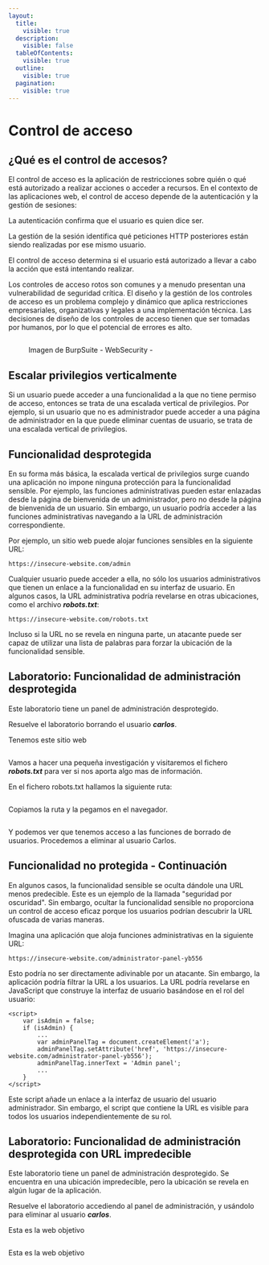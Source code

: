 ```yaml
---
layout:
  title:
    visible: true
  description:
    visible: false
  tableOfContents:
    visible: true
  outline:
    visible: true
  pagination:
    visible: true
---
```


# Control de acceso

## ¿Qué es el control de accesos?

El control de acceso es la aplicación de restricciones sobre quién o qué está autorizado a realizar acciones o acceder a recursos. En el contexto de las aplicaciones web, el control de acceso depende de la autenticación y la gestión de sesiones:

La autenticación confirma que el usuario es quien dice ser.&#x20;

La gestión de la sesión identifica qué peticiones HTTP posteriores están siendo realizadas por ese mismo usuario.&#x20;

El control de acceso determina si el usuario está autorizado a llevar a cabo la acción que está intentando realizar.&#x20;

Los controles de acceso rotos son comunes y a menudo presentan una vulnerabilidad de seguridad crítica. El diseño y la gestión de los controles de acceso es un problema complejo y dinámico que aplica restricciones empresariales, organizativas y legales a una implementación técnica. Las decisiones de diseño de los controles de acceso tienen que ser tomadas por humanos, por lo que el potencial de errores es alto.

<figure><img src="../.gitbook/assets/image (13).png" alt=""><figcaption><p>Imagen de BurpSuite - WebSecurity - </p></figcaption></figure>



## Escalar privilegios verticalmente

Si un usuario puede acceder a una funcionalidad a la que no tiene permiso de acceso, entonces se trata de una escalada vertical de privilegios. Por ejemplo, si un usuario que no es administrador puede acceder a una página de administrador en la que puede eliminar cuentas de usuario, se trata de una escalada vertical de privilegios.



## Funcionalidad desprotegida&#x20;

En su forma más básica, la escalada vertical de privilegios surge cuando una aplicación no impone ninguna protección para la funcionalidad sensible. Por ejemplo, las funciones administrativas pueden estar enlazadas desde la página de bienvenida de un administrador, pero no desde la página de bienvenida de un usuario. Sin embargo, un usuario podría acceder a las funciones administrativas navegando a la URL de administración correspondiente.

Por ejemplo, un sitio web puede alojar funciones sensibles en la siguiente URL:

```
https://insecure-website.com/admin
```

Cualquier usuario puede acceder a ella, no sólo los usuarios administrativos que tienen un enlace a la funcionalidad en su interfaz de usuario. En algunos casos, la URL administrativa podría revelarse en otras ubicaciones, como el archivo _**robots.txt**_:

```
https://insecure-website.com/robots.txt
```

Incluso si la URL no se revela en ninguna parte, un atacante puede ser capaz de utilizar una lista de palabras para forzar la ubicación de la funcionalidad sensible.

## Laboratorio: Funcionalidad de administración desprotegida

Este laboratorio tiene un panel de administración desprotegido.

Resuelve el laboratorio borrando el usuario _**carlos**_.

Tenemos este sitio web

<figure><img src="../.gitbook/assets/image (14).png" alt=""><figcaption></figcaption></figure>

Vamos a hacer una pequeña investigación y visitaremos el fichero _**robots.txt**_ para ver si nos aporta algo mas de información.

En el fichero robots.txt hallamos la siguiente ruta:

<figure><img src="../.gitbook/assets/image (15).png" alt=""><figcaption></figcaption></figure>

Copiamos la ruta y la pegamos en el navegador.

<figure><img src="../.gitbook/assets/image (16).png" alt=""><figcaption></figcaption></figure>

Y podemos ver que tenemos acceso a las funciones de borrado de usuarios. Procedemos a eliminar al usuario Carlos.

## Funcionalidad no protegida - Continuación

En algunos casos, la funcionalidad sensible se oculta dándole una URL menos predecible. Este es un ejemplo de la llamada "seguridad por oscuridad". Sin embargo, ocultar la funcionalidad sensible no proporciona un control de acceso eficaz porque los usuarios podrían descubrir la URL ofuscada de varias maneras.

Imagina una aplicación que aloja funciones administrativas en la siguiente URL:

```
https://insecure-website.com/administrator-panel-yb556
```

Esto podría no ser directamente adivinable por un atacante. Sin embargo, la aplicación podría filtrar la URL a los usuarios. La URL podría revelarse en JavaScript que construye la interfaz de usuario basándose en el rol del usuario:

```
<script>
	var isAdmin = false;
	if (isAdmin) {
		...
		var adminPanelTag = document.createElement('a');
		adminPanelTag.setAttribute('href', 'https://insecure-website.com/administrator-panel-yb556');
		adminPanelTag.innerText = 'Admin panel';
		...
	}
</script>
```

Este script añade un enlace a la interfaz de usuario del usuario administrador. Sin embargo, el script que contiene la URL es visible para todos los usuarios independientemente de su rol.

## Laboratorio: Funcionalidad de administración desprotegida con URL impredecible

Este laboratorio tiene un panel de administración desprotegido. Se encuentra en una ubicación impredecible, pero la ubicación se revela en algún lugar de la aplicación.

Resuelve el laboratorio accediendo al panel de administración, y usándolo para eliminar al usuario _**carlos**_.

Esta es la web objetivo

<figure><img src="../.gitbook/assets/image (17).png" alt=""><figcaption></figcaption></figure>

Esta es la web objetivo







